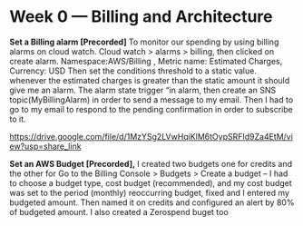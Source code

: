 # Week 0 — Billing and Architecture


**Set a Billing alarm [Precorded]**
To monitor our spending by using billing alarms on cloud watch. Cloud watch > alarms > billing, then clicked on create alarm. Namespace:AWS/Billing , Metric name: Estimated Charges, Currency: USD
Then set the conditions threshold to a static value. whenever the estimated charges is greater than the static amount it should give me an alarm. The alarm state trigger “in alarm, then create an SNS topic(MyBillingAlarm) in order to send a message to my email. Then I had to go to my email to respond to the pending confirmation in order to subscribe to it.
 
 https://drive.google.com/file/d/1MzYSg2LVwHqiKlM6tOypSRFId9Za4EtM/view?usp=share_link


**Set an AWS Budget [Precorded],**
I  created two  budgets one for credits and the other for 
Go to the Billing Console > Budgets > Create a budget – I had to choose a budget type, cost budget (recommended), and my cost budget was set to the period (monthly) reoccurring budget, fixed and I entered my budgeted amount. Then named it on credits and configured an alert by 80% of budgeted amount. I also created a Zerospend buget too
 

